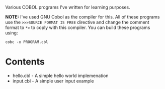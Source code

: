 Various COBOL programs I've written for learning purposes.

**NOTE:** I've used GNU Cobol as the compiler for this. All of these programs use the ```>>>SOURCE FORMAT IS FREE``` directive and change the comment format to ```*>``` to coply with this compiler.
You can build these programs using:
```
cobc -x PROGRAM.cbl
```

# Contents

* hello.cbl - A simple hello world implemenation
* input.cbl - A simple user input example
